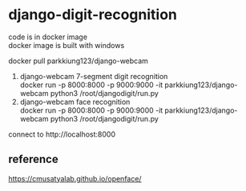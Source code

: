 # django-digit-recognition
code is in docker image<br>
docker image is built with windows

docker pull parkkiung123/django-webcam<br>
1. django-webcam 7-segment digit recognition<br>
docker run -p 8000:8000 -p 9000:9000 -it parkkiung123/django-webcam python3 /root/djangodigit/run.py<br>
2. django-webcam face recognition<br>
docker run -p 8000:8000 -p 9000:9000 -it parkkiung123/django-webcam python3 /root/djangodigit/run.py<br>

connect to http://localhost:8000

## reference
https://cmusatyalab.github.io/openface/
